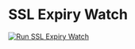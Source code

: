 # SSL Expiry Watch

[![Run SSL Expiry Watch](https://github.com/rajkumaar23/ssl-expiry-watch/actions/workflows/cron.yml/badge.svg)](https://github.com/rajkumaar23/ssl-expiry-watch/actions/workflows/cron.yml)
